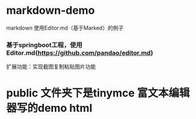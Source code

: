 # markdown-demo
markdown 使用Editor.md（基于Marked）的例子

### 基于springboot工程，使用Editor.md(https://github.com/pandao/editor.md) 
扩展功能：实现截图复制粘贴图片功能


# public 文件夹下是tinymce 富文本编辑器写的demo html